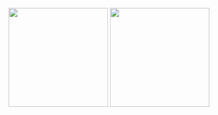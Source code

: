 <div align="center">
  <br/>
  <img height="200px" src="https://github-readme-stats.vercel.app/api?username=pj-25&show_icons=true&theme=github_dark&custom_title=🚀+Prashant+Joshi's+GitHub+Stats&include_all_commits=true">
  <img height="200px" src="https://github-readme-stats.vercel.app/api/top-langs/?username=pj-25&layout=compact&theme=github_dark&custom_title=🏗️+Most+Language+Used">
  <br/>
</div>
